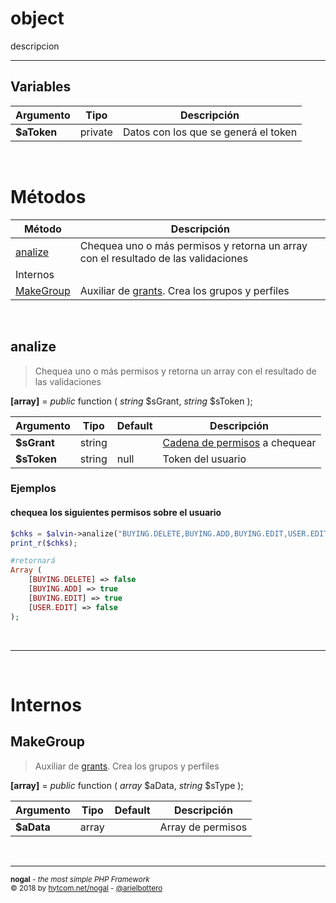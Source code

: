 # object
descripcion
___

## Variables
|Argumento|Tipo|Descripción|
|---|---|---|
|**$aToken**|private|Datos con los que se generá el token|

&nbsp;

# Métodos
|Método|Descripción|
|---|---|
|[analize](#analize)|Chequea uno o más permisos y retorna un array con el resultado de las validaciones|
|Internos||
|[MakeGroup](#makegroup)|Auxiliar de [grants](#grants). Crea los grupos y perfiles|

&nbsp;

## analize
> Chequea uno o más permisos y retorna un array con el resultado de las validaciones

**[array]** =  *public* function ( *string* $sGrant, *string* $sToken );  

|Argumento|Tipo|Default|Descripción|
|---|---|---|---|
|**$sGrant**|string||[Cadena de permisos](alvinuso.md#cadenas-de-permisos) a chequear|
|**$sToken**|string|null|Token del usuario|
### Ejemplos
#### chequea los siguientes permisos sobre el usuario
```php
$chks = $alvin->analize("BUYING.DELETE,BUYING.ADD,BUYING.EDIT,USER.EDIT");
print_r($chks);

#retornará
Array (
	[BUYING.DELETE] => false
	[BUYING.ADD] => true
	[BUYING.EDIT] => true
	[USER.EDIT] => false
);
```

&nbsp;
___
&nbsp;

# Internos
## MakeGroup
> Auxiliar de [grants](#grants). Crea los grupos y perfiles

**[array]** =  *public* function ( *array* $aData, *string* $sType );  

|Argumento|Tipo|Default|Descripción|
|---|---|---|---|
|**$aData**|array||Array de permisos|

&nbsp;
___
<sub><b>nogal</b> - <em>the most simple PHP Framework</em></sub><br />
<sup>&copy; 2018 by <a href="http://hytcom.net/nogal">hytcom.net/nogal</a> - <a href="https://github.com/arielbottero">@arielbottero</a></sup><br />